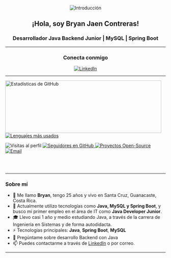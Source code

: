 <p align="center">
  <img src="https://cdna.artstation.com/p/assets/images/images/021/720/920/original/pixel-jeff-mario.gif?1572709433" alt="Introducción"/>
</p>

<h2 align="center">¡Hola, soy Bryan Jaen Contreras!</h2>
<h3 align="center">Desarrollador Java Backend Junior | MySQL | Spring Boot</h3>

---

<h3 align="center">Conecta conmigo</h3>
<p align="center">
  <a href="https://www.linkedin.com/in/bryan-jaen-contreras-406396246">
    <img src="https://img.icons8.com/dusk/48/000000/linkedin.png" alt="LinkedIn"/>
  </a>
</p>

---

<p>
  <!-- Ajusta tu nombre de usuario de GitHub en los parámetros 'username' -->
  <img 
       align="left"
       width="490"
       height="165"
       src="https://github-readme-stats.vercel.app/api?username=BryanJC-DEV&show_icons=true&title_color=000000&icon_color=000000&text_color=000000"
       alt="Estadísticas de GitHub" 
  />
  <a href="https://github.com/anuraghazra/github-readme-stats">
    <img
         align="center"
         src="https://github-readme-stats.anuraghazra1.vercel.app/api/top-langs/?username=BryanJC-DEV"
         alt="Lenguajes más usados"
    />
  </a>
  <p>
    <img src="https://views.whatilearened.today/views/github/BryanJC-DEV/views.svg" alt="Visitas al perfil"/>
    <a href="https://github.com/BryanJC-DEV">
      <img src="https://img.shields.io/github/followers/BryanJC-DEV?color=%234CC61E&label=Seguidores%20en%20GitHub%20%3A" alt="Seguidores en GitHub"/>
    </a>
    <a href="https://github.com/BryanJC-DEV?tab=repositories">
      <img src="https://badges.frapsoft.com/os/v2/open-source.svg?v=103" alt="Proyectos Open-Source"/>
    </a>
    <!-- Actualizamos el correo -->
    <a href="mailto:bryanjaencontreras@gmail.com?subject=[GitHub]%20Consulta&body=Hola%20Bryan%2C">
      <img src="https://img.shields.io/badge/Contacto-Email-1abc9c.svg" alt="Email"/>
    </a>
  </p>
</p>

<br/><br/>

---

### Sobre mí

- 👋 Me llamo **Bryan**, tengo 25 años y vivo en Santa Cruz, Guanacaste, Costa Rica.  
- 🚀 Actualmente utilizo tecnologías como **Java, MySQL y Spring Boot**, y busco mi primer empleo en el área de IT como **Java Developer Junior**.  
- 🎓 Llevo casi 1 año y medio estudiando Java, a través de la carrera de Ingeniería en Sistemas y de forma autodidacta.  
- ⚡ Tecnologías principales: **Java**, **Spring Boot**, **MySQL**  
- 💬 Pregúntame sobre desarrollo Backend con Java  
- 📫 Puedes contactarme a través de [LinkedIn](https://www.linkedin.com/in/bryan-jaen-contreras-406396246) o por correo.

---
<!-- 
  Personaliza o quita lo que no necesites.
-->
